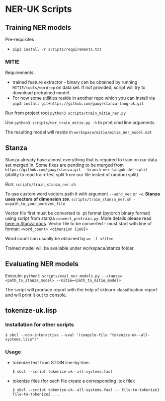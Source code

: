 # NER-UK Scripts

## Training NER models

Pre-requisites
* `pip3 install -r scripts/requirements.txt`

### MITIE
Requirements:
* trained feature extractor - binary can be obtained by running `MITIE/tools/wordrep` on data set. If not provided, script will try to download pretrained model.
* For now some utilities reside in another repo which you can install via `pip3 install git+https://github.com/gawy/stanza-lang-uk.git`

Run from project root
`python3 scripts/train_mitie_ner.py`

Use `python3 scripts/ner_train_mitie.py -h` to print cmd line arguments.

The resulting model will reside in `workspace/mitie/mitie_ner_model.dat`

## Stanza
Stanza already have almost everything that is required to train on our data set merged in.
Some fixes are pending to be merged from `https://github.com/gawy/stanza.git --branch ner-languk-def-split` (ability to read train-test split from our file insted of random split).

Run: `scripts/train_stanza_ner.sh`

To use custom word vectors path it with argument `--word_vec` or `-w`. **Stanza uses vectors of dimension `100`**. 
`scripts/train_stanza_ner.sh -w=path_to_your_wordvec_file`

Vector file first must be converted to .pt format (pytorch binary format) using script from stanza `convert_pretrain.py`. More details please read [here in Stanza docs](https://stanfordnlp.github.io/stanza/word_vectors.html).
Vector file to be converted - must start with line of format: `<word_count> <dimension [100]>`

Word count can usually be obtained by `wc -l <file>`

Trained model will be available under workspace/stanza folder.

## Evaluating NER models
Execute: `python3 scripts/eval_ner_models.py --stanza=<path_to_stanza_model> --mitie=<path_to_mitie_model>`

The script will produce report with the help of sklearn classification report and will print it out to console.

## tokenize-uk.lisp


### Installation for other scripts

```
$ sbcl --non-interactive --eval '(compile-file "tokenize-uk--all-systems.lisp")'
```

### Usage

- tokenize text from STDIN line-by-line:

    ```
    $ sbcl --script tokenize-uk--all-systems.fasl
    ```

- tokenize files (for each file create a corresponding .tok file):

    ```
    $ sbcl --script tokenize-uk--all-systems.fasl -- file-to-tokenize1 file-to-tokenize2 ...
    ```
